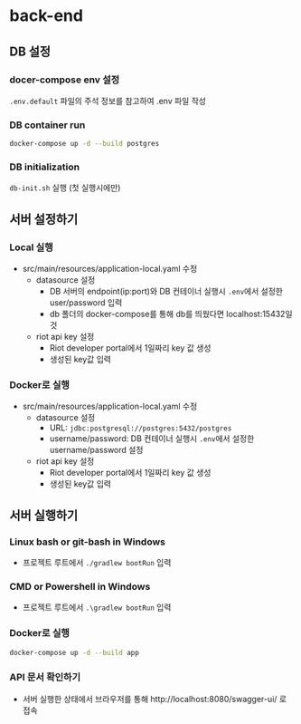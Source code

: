 # back-end

## DB 설정
### docer-compose env 설정
`.env.default` 파일의 주석 정보를 참고하여 .env 파일 작성
### DB container run
```bash
docker-compose up -d --build postgres
```
### DB initialization
`db-init.sh` 실행 (첫 실행시에만)


## 서버 설정하기
### Local 실행
- src/main/resources/application-local.yaml 수정
  - datasource 설정
    - DB 서버의 endpoint(ip:port)와 DB 컨테이너 실행시 `.env`에서 설정한 user/password 입력
    - db 폴더의 docker-compose를 통해 db를 띄웠다면 localhost:15432일 것
  - riot api key 설정
    - Riot developer portal에서 1일짜리 key 값 생성
    - 생성된 key값 입력
### Docker로 실행
- src/main/resources/application-local.yaml 수정
  - datasource 설정
    - URL: `jdbc:postgresql://postgres:5432/postgres`
    - username/password: DB 컨테이너 실행시 `.env`에서 설정한 username/password 설정
  - riot api key 설정
    - Riot developer portal에서 1일짜리 key 값 생성
    - 생성된 key값 입력
    
## 서버 실행하기
### Linux bash or git-bash in Windows

* 프로젝트 루트에서 `./gradlew bootRun` 입력

### CMD or Powershell in Windows

* 프로젝트 루트에서 `.\gradlew bootRun` 입력

### Docker로 실행
```bash
docker-compose up -d --build app
```


### API 문서 확인하기

* 서버 실행한 상태에서 브라우저를 통해 http://localhost:8080/swagger-ui/ 로 접속
